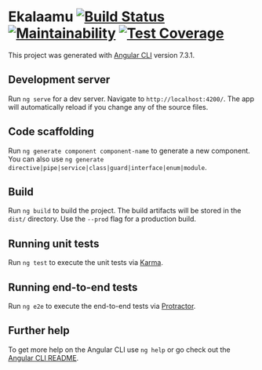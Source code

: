 # Ekalaamu [![Build Status](https://travis-ci.org/katunold/ekalaamu.svg?branch=develop)](https://travis-ci.org/katunold/ekalaamu) [![Maintainability](https://api.codeclimate.com/v1/badges/809dc68f4613ec441db8/maintainability)](https://codeclimate.com/github/katunold/ekalaamu/maintainability) [![Test Coverage](https://api.codeclimate.com/v1/badges/809dc68f4613ec441db8/test_coverage)](https://codeclimate.com/github/katunold/ekalaamu/test_coverage)

This project was generated with [Angular CLI](https://github.com/angular/angular-cli) version 7.3.1.

## Development server

Run `ng serve` for a dev server. Navigate to `http://localhost:4200/`. The app will automatically reload if you change any of the source files.

## Code scaffolding

Run `ng generate component component-name` to generate a new component. You can also use `ng generate directive|pipe|service|class|guard|interface|enum|module`.

## Build

Run `ng build` to build the project. The build artifacts will be stored in the `dist/` directory. Use the `--prod` flag for a production build.

## Running unit tests

Run `ng test` to execute the unit tests via [Karma](https://karma-runner.github.io).

## Running end-to-end tests

Run `ng e2e` to execute the end-to-end tests via [Protractor](http://www.protractortest.org/).

## Further help

To get more help on the Angular CLI use `ng help` or go check out the [Angular CLI README](https://github.com/angular/angular-cli/blob/master/README.md).
